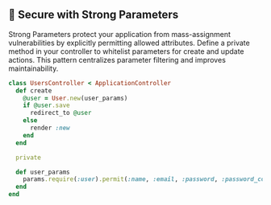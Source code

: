 ## 🔐 Secure with Strong Parameters
Strong Parameters protect your application from mass-assignment vulnerabilities by explicitly permitting allowed attributes. Define a private method in your controller to whitelist parameters for create and update actions. This pattern centralizes parameter filtering and improves maintainability.

```ruby
class UsersController < ApplicationController
  def create
    @user = User.new(user_params)
    if @user.save
      redirect_to @user
    else
      render :new
    end
  end

  private

  def user_params
    params.require(:user).permit(:name, :email, :password, :password_confirmation)
  end
end
```